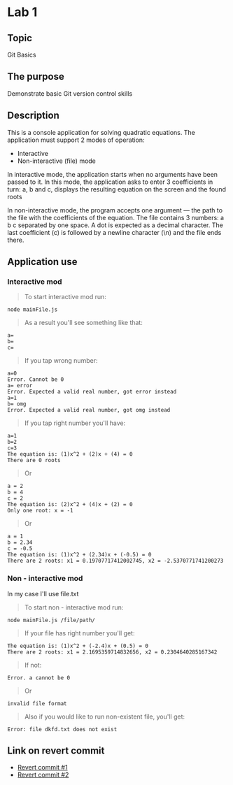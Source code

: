 # Lab 1

## Topic 
Git Basics

## The purpose
Demonstrate basic Git version control skills

## Description
This is a console application for solving quadratic equations. The application must support 2 modes of operation:

- Interactive
- Non-interactive (file) mode

In interactive mode, the application starts when no arguments have been passed to it. In this mode, the application asks to enter 3 coefficients in turn: a, b and c, displays the resulting equation on the screen and the found roots

In non-interactive mode, the program accepts one argument — the path to the file with the coefficients of the equation. The file contains 3 numbers: a b c separated by one space. A dot is expected as a decimal character. The last coefficient (c) is followed by a newline character (\n) and the file ends there.

## Application use
### Interactive mod

> To start interactive mod run:
```
node mainFile.js
```

> As a result you'll see something like that:

```
a=
b=
c=
```
> If you tap wrong number:
```
a=0
Error. Cannot be 0
a= error
Error. Expected a valid real number, got error instead
a=1
b= omg
Error. Expected a valid real number, got omg instead
```
> If you tap right number you'll have:
```
a=1
b=2
c=3
The equation is: (1)x^2 + (2)x + (4) = 0
There are 0 roots
```
> Or
```
a = 2
b = 4
c = 2
The equation is: (2)x^2 + (4)x + (2) = 0
Only one root: x = -1
```
> Or
```
a = 1
b = 2.34
c = -0.5
The equation is: (1)x^2 + (2.34)x + (-0.5) = 0
There are 2 roots: x1 = 0.19707717412002745, x2 = -2.5370771741200273
```
### Non - interactive mod
In my case I'll use file.txt  

> To start non - interactive mod run:
```
node mainFile.js /file/path/
```
> If your file has right number you'll get:
```
The equation is: (1)x^2 + (-2.4)x + (0.5) = 0
There are 2 roots: x1 = 2.1695359714832656, x2 = 0.2304640285167342
```
> If not:
```
Error. a cannot be 0
```
> Or
```
invalid file format
```
> Also if you would like to run non-existent file, you'll get:
```
Error: file dkfd.txt does not exist
```
## Link on revert commit

- [Revert commit #1](https://github.com/AlinaDubchak/Development-methodologies-Labs/commit/a5e2d679e38f142e46faf14fa2f7bd3bfe6dc9b0)
- [Revert commit #2](https://github.com/AlinaDubchak/Development-methodologies-Labs/commit/24982dad3c8c6ece450826cdfa6a3f75173cfe37)
